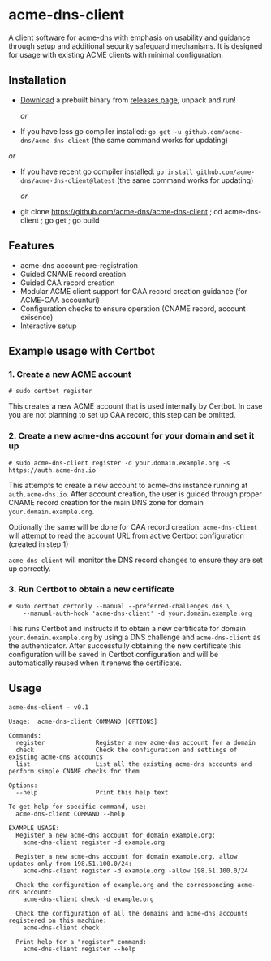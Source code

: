 # acme-dns-client

A client software for [acme-dns](https://github.com/joohoi/acme-dns) with emphasis on usability and guidance through
setup and additional security safeguard mechanisms. It is designed for usage with existing ACME clients with minimal
configuration.

## Installation

- [Download](https://github.com/acme-dns/acme-dns-client/releases/latest) a prebuilt binary from 
  [releases page](https://github.com/acme-dns/acme-dns-client/releases/latest), unpack and run!

  _or_
- If you have less go compiler installed: `go get -u github.com/acme-dns/acme-dns-client` (the same command works for updating)

_or_
- If you have recent go compiler installed: `go install github.com/acme-dns/acme-dns-client@latest` (the same command works for updating)

  _or_
- git clone https://github.com/acme-dns/acme-dns-client ; cd acme-dns-client ; go get ; go build

## Features

- acme-dns account pre-registration
- Guided CNAME record creation
- Guided CAA record creation
- Modular ACME client support for CAA record creation guidance (for ACME-CAA accounturi)
- Configuration checks to ensure operation (CNAME record, account exisence)
- Interactive setup

## Example usage with Certbot

### 1. Create a new ACME account

```
# sudo certbot register
```

This creates a new ACME account that is used internally by Certbot. In case you are not planning to set up
CAA record, this step can be omitted.

### 2. Create a new acme-dns account for your domain and set it up

```
# sudo acme-dns-client register -d your.domain.example.org -s https://auth.acme-dns.io
```

This attempts to create a new account to acme-dns instance running at `auth.acme-dns.io`. 
After account creation, the user is guided through proper CNAME record creation for the main DNS zone for domain
`your.domain.example.org`.

Optionally the same will be done for CAA record creation. `acme-dns-client` will attempt to read the account URL from
active Certbot configuration (created in step 1)

`acme-dns-client` will monitor the DNS record changes to ensure they are set up correctly.

### 3. Run Certbot to obtain a new certificate

```
# sudo certbot certonly --manual --preferred-challenges dns \
    --manual-auth-hook 'acme-dns-client' -d your.domain.example.org 
```

This runs Certbot and instructs it to obtain a new certificate for domain `your.domain.example.org` by using a DNS 
challenge and `acme-dns-client` as the authenticator. After successfully obtaining the new certificate this configuration
will be saved in Certbot configuration and will be automatically reused when it renews the certificate.

## Usage

```
acme-dns-client - v0.1

Usage:  acme-dns-client COMMAND [OPTIONS]

Commands:
  register              Register a new acme-dns account for a domain
  check                 Check the configuration and settings of existing acme-dns accounts
  list                  List all the existing acme-dns accounts and perform simple CNAME checks for them

Options:
  --help                Print this help text

To get help for specific command, use:
  acme-dns-client COMMAND --help

EXAMPLE USAGE:
  Register a new acme-dns account for domain example.org:
    acme-dns-client register -d example.org
  
  Register a new acme-dns account for domain example.org, allow updates only from 198.51.100.0/24:
    acme-dns-client register -d example.org -allow 198.51.100.0/24

  Check the configuration of example.org and the corresponding acme-dns account:
    acme-dns-client check -d example.org

  Check the configuration of all the domains and acme-dns accounts registered on this machine:
    acme-dns-client check

  Print help for a "register" command:
    acme-dns-client register --help

```
